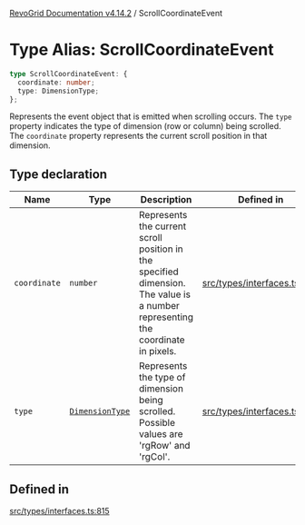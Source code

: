 [RevoGrid Documentation v4.14.2](README.md) / ScrollCoordinateEvent

# Type Alias: ScrollCoordinateEvent

```ts
type ScrollCoordinateEvent: {
  coordinate: number;
  type: DimensionType;
};
```

Represents the event object that is emitted when scrolling occurs.
The `type` property indicates the type of dimension (row or column) being scrolled.
The `coordinate` property represents the current scroll position in that dimension.

## Type declaration

| Name | Type | Description | Defined in |
| ------ | ------ | ------ | ------ |
| `coordinate` | `number` | Represents the current scroll position in the specified dimension. The value is a number representing the coordinate in pixels. | [src/types/interfaces.ts:826](https://github.com/revolist/revogrid/blob/29f379095274a66a187c28b49fe0e1fb4170d3ea/src/types/interfaces.ts#L826) |
| `type` | [`DimensionType`](TypeAlias.DimensionType.md) | Represents the type of dimension being scrolled. Possible values are 'rgRow' and 'rgCol'. | [src/types/interfaces.ts:820](https://github.com/revolist/revogrid/blob/29f379095274a66a187c28b49fe0e1fb4170d3ea/src/types/interfaces.ts#L820) |

## Defined in

[src/types/interfaces.ts:815](https://github.com/revolist/revogrid/blob/29f379095274a66a187c28b49fe0e1fb4170d3ea/src/types/interfaces.ts#L815)
